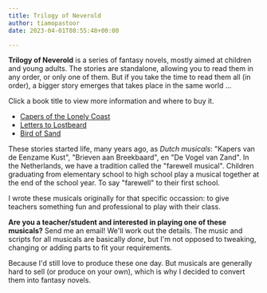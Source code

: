 ```yaml
---
title: Trilogy of Neverold
author: tiamopastoor
date: 2023-04-01T08:55:48+00:00

---
```

**Trilogy of Neverold** is a series of fantasy novels, mostly aimed at children and young adults. The stories are standalone, allowing you to read them in any order, or only one of them. But if you take the time to read them all (in order), a bigger story emerges that takes place in the same world ...

Click a book title to view more information and where to buy it.

  * [Capers of the Lonely Coast](/books/trilogy-of-neverold/capers-of-the-lonely-coast/)
  * [Letters to Lostbeard](/books/trilogy-of-neverold/letters-to-lostbeard/)
  * [Bird of Sand](/books/trilogy-of-neverold/bird-of-sand/)

These stories started life, many years ago, as _Dutch musicals_: "Kapers van de Eenzame Kust", "Brieven aan Breekbaard", en "De Vogel van Zand". In the Netherlands, we have a tradition called the "farewell musical". Children graduating from elementary school to high school play a musical together at the end of the school year. To say "farewell" to their first school. 

I wrote these musicals originally for that specific occassion: to give teachers something fun and professional to play with their class. 

**Are you a teacher/student and interested in playing one of these musicals?** Send me an email! We'll work out the details. The music and scripts for all musicals are basically _done_, but I'm not opposed to tweaking, changing or adding parts to fit your requirements.

Because I'd still love to produce these one day. But musicals are generally hard to sell (or produce on your own), which is why I decided to convert them into fantasy novels.